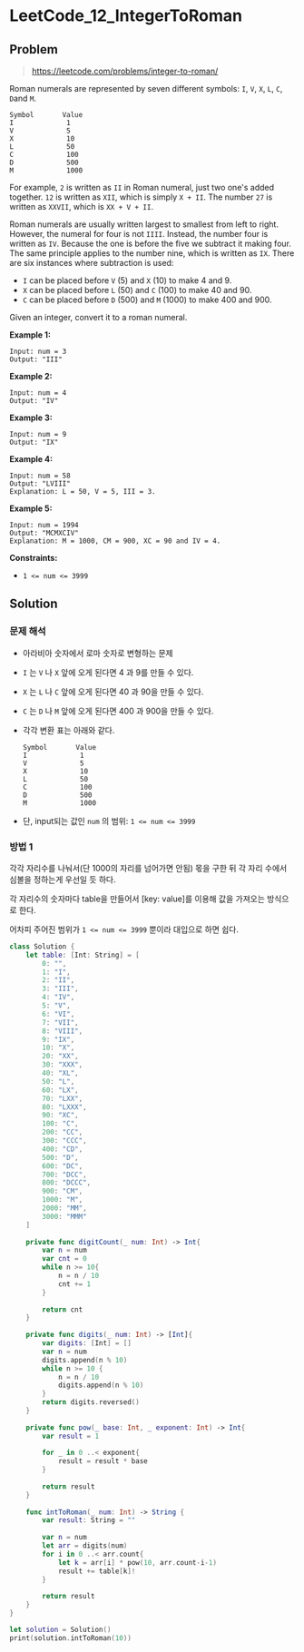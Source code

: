 # LeetCode_12_IntegerToRoman

## Problem

> https://leetcode.com/problems/integer-to-roman/

Roman numerals are represented by seven different symbols: `I`, `V`, `X`, `L`, `C`, `D`and `M`.

```
Symbol       Value
I             1
V             5
X             10
L             50
C             100
D             500
M             1000
```

For example, `2` is written as `II` in Roman numeral, just two one's added together. `12` is written as `XII`, which is simply `X + II`. The number `27` is written as `XXVII`, which is `XX + V + II`.

Roman numerals are usually written largest to smallest from left to right. However, the numeral for four is not `IIII`. Instead, the number four is written as `IV`. Because the one is before the five we subtract it making four. The same principle applies to the number nine, which is written as `IX`. There are six instances where subtraction is used:

- `I` can be placed before `V` (5) and `X` (10) to make 4 and 9. 
- `X` can be placed before `L` (50) and `C` (100) to make 40 and 90. 
- `C` can be placed before `D` (500) and `M` (1000) to make 400 and 900.

Given an integer, convert it to a roman numeral.

 

**Example 1:**

```
Input: num = 3
Output: "III"
```

**Example 2:**

```
Input: num = 4
Output: "IV"
```

**Example 3:**

```
Input: num = 9
Output: "IX"
```

**Example 4:**

```
Input: num = 58
Output: "LVIII"
Explanation: L = 50, V = 5, III = 3.
```

**Example 5:**

```
Input: num = 1994
Output: "MCMXCIV"
Explanation: M = 1000, CM = 900, XC = 90 and IV = 4.
```

 

**Constraints:**

- `1 <= num <= 3999`



## Solution

### 문제 해석

* 아라비아 숫자에서 로마 숫자로 변형하는 문제

* `I` 는 `V` 나 `X` 앞에 오게 된다면 4 과 9를 만들 수 있다.

* `X` 는 `L` 나 `C` 앞에 오게 된다면 40 과 90을 만들 수 있다.

* `C` 는 `D` 나 `M` 앞에 오게 된다면 400 과 900을 만들 수 있다.

* 각각 변환 표는 아래와 같다.

  ```
  Symbol       Value
  I             1
  V             5
  X             10
  L             50
  C             100
  D             500
  M             1000
  ```

* 단, input되는 값인  `num`  의 범위: `1 <= num <= 3999`

### 방법 1

각각 자리수를 나눠서(단 1000의 자리를 넘어가면 안됨) 몫을 구한 뒤 각 자리 수에서 심볼을 정하는게 우선일 듯 하다.

각 자리수의 숫자마다 table을 만들어서 [key: value]를 이용해 값을 가져오는 방식으로 한다.

어차피 주어진 범위가 `1 <= num <= 3999` 뿐이라 대입으로 하면 쉽다.

```swift
class Solution {
    let table: [Int: String] = [
        0: "",
        1: "I",
        2: "II",
        3: "III",
        4: "IV",
        5: "V",
        6: "VI",
        7: "VII",
        8: "VIII",
        9: "IX",
        10: "X",
        20: "XX",
        30: "XXX",
        40: "XL",
        50: "L",
        60: "LX",
        70: "LXX",
        80: "LXXX",
        90: "XC",
        100: "C",
        200: "CC",
        300: "CCC",
        400: "CD",
        500: "D",
        600: "DC",
        700: "DCC",
        800: "DCCC",
        900: "CM",
        1000: "M",
        2000: "MM",
        3000: "MMM"
    ]
    
    private func digitCount(_ num: Int) -> Int{
        var n = num
        var cnt = 0
        while n >= 10{
            n = n / 10
            cnt += 1
        }
        
        return cnt
    }
    
    private func digits(_ num: Int) -> [Int]{
        var digits: [Int] = []
        var n = num
        digits.append(n % 10)
        while n >= 10 {
            n = n / 10
            digits.append(n % 10)
        }
        return digits.reversed()
    }
    
    private func pow(_ base: Int, _ exponent: Int) -> Int{
        var result = 1
        
        for _ in 0 ..< exponent{
            result = result * base
        }
        
        return result
    }
    
    func intToRoman(_ num: Int) -> String {
        var result: String = ""
        
        var n = num
        let arr = digits(num)
        for i in 0 ..< arr.count{
            let k = arr[i] * pow(10, arr.count-i-1)
            result += table[k]!
        }
        
        return result
    }
}

let solution = Solution()
print(solution.intToRoman(10))
```







